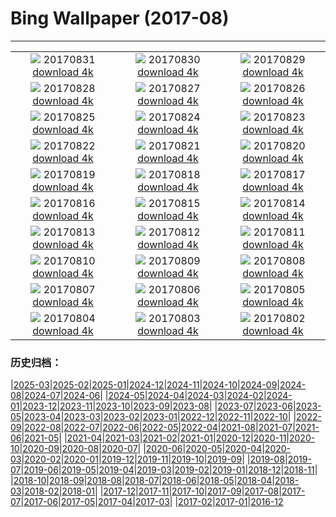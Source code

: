 # Bing Wallpaper (2017-08)
**************
| | | |
| :----: | :----: | :----: |
| ![](https://www.bing.com/az/hprichbg/rb/ChamonixClouds_EN-US7806783297_1920x1080.jpg) 20170831 [download 4k](https://www.bing.com/az/hprichbg/rb/ChamonixClouds_EN-US7806783297_UHD.jpg) | ![](https://www.bing.com/az/hprichbg/rb/GoldenTrevally_EN-US9776019556_1920x1080.jpg) 20170830 [download 4k](https://www.bing.com/az/hprichbg/rb/GoldenTrevally_EN-US9776019556_UHD.jpg) | ![](https://www.bing.com/az/hprichbg/rb/OregonPainted_EN-US8368800151_1920x1080.jpg) 20170829 [download 4k](https://www.bing.com/az/hprichbg/rb/OregonPainted_EN-US8368800151_UHD.jpg) |
| ![](https://www.bing.com/az/hprichbg/rb/BotallackCornwall_EN-US10690493068_1920x1080.jpg) 20170828 [download 4k](https://www.bing.com/az/hprichbg/rb/BotallackCornwall_EN-US10690493068_UHD.jpg) | ![](https://www.bing.com/az/hprichbg/rb/BasongcuoNP_EN-US8976373153_1920x1080.jpg) 20170827 [download 4k](https://www.bing.com/az/hprichbg/rb/BasongcuoNP_EN-US8976373153_UHD.jpg) | ![](https://www.bing.com/az/hprichbg/rb/BatEaredFox_EN-US12936466242_1920x1080.jpg) 20170826 [download 4k](https://www.bing.com/az/hprichbg/rb/BatEaredFox_EN-US12936466242_UHD.jpg) |
| ![](https://www.bing.com/az/hprichbg/rb/ChulillaSpain_EN-US10131210235_1920x1080.jpg) 20170825 [download 4k](https://www.bing.com/az/hprichbg/rb/ChulillaSpain_EN-US10131210235_UHD.jpg) | ![](https://www.bing.com/az/hprichbg/rb/TubeAnemone_EN-US8077113499_1920x1080.jpg) 20170824 [download 4k](https://www.bing.com/az/hprichbg/rb/TubeAnemone_EN-US8077113499_UHD.jpg) | ![](https://www.bing.com/az/hprichbg/rb/GustavAntiquities_EN-US9624291648_1920x1080.jpg) 20170823 [download 4k](https://www.bing.com/az/hprichbg/rb/GustavAntiquities_EN-US9624291648_UHD.jpg) |
| ![](https://www.bing.com/az/hprichbg/rb/MausoleumLovcen_EN-US10939848150_1920x1080.jpg) 20170822 [download 4k](https://www.bing.com/az/hprichbg/rb/MausoleumLovcen_EN-US10939848150_UHD.jpg) | ![](https://www.bing.com/az/hprichbg/rb/JantarJaipur_EN-US14077542192_1920x1080.jpg) 20170821 [download 4k](https://www.bing.com/az/hprichbg/rb/JantarJaipur_EN-US14077542192_UHD.jpg) | ![](https://www.bing.com/az/hprichbg/rb/YellowNPFirehole_EN-US14008559204_1920x1080.jpg) 20170820 [download 4k](https://www.bing.com/az/hprichbg/rb/YellowNPFirehole_EN-US14008559204_UHD.jpg) |
| ![](https://www.bing.com/az/hprichbg/rb/KingPhoto_EN-US12664061376_1920x1080.jpg) 20170819 [download 4k](https://www.bing.com/az/hprichbg/rb/KingPhoto_EN-US12664061376_UHD.jpg) | ![](https://www.bing.com/az/hprichbg/rb/AtchafalayaBasin_EN-US10572172099_1920x1080.jpg) 20170818 [download 4k](https://www.bing.com/az/hprichbg/rb/AtchafalayaBasin_EN-US10572172099_UHD.jpg) | ![](https://www.bing.com/az/hprichbg/rb/GoldenHorn_EN-US10994437217_1920x1080.jpg) 20170817 [download 4k](https://www.bing.com/az/hprichbg/rb/GoldenHorn_EN-US10994437217_UHD.jpg) |
| ![](https://www.bing.com/az/hprichbg/rb/AvalancheCreek_EN-US9065774002_1920x1080.jpg) 20170816 [download 4k](https://www.bing.com/az/hprichbg/rb/AvalancheCreek_EN-US9065774002_UHD.jpg) | ![](https://www.bing.com/az/hprichbg/rb/QuakingAspens_EN-US10051786378_1920x1080.jpg) 20170815 [download 4k](https://www.bing.com/az/hprichbg/rb/QuakingAspens_EN-US10051786378_UHD.jpg) | ![](https://www.bing.com/az/hprichbg/rb/Hozoviotissa_EN-US12873449011_1920x1080.jpg) 20170814 [download 4k](https://www.bing.com/az/hprichbg/rb/Hozoviotissa_EN-US12873449011_UHD.jpg) |
| ![](https://www.bing.com/az/hprichbg/rb/Kitesurfing_EN-US12853179282_1920x1080.jpg) 20170813 [download 4k](https://www.bing.com/az/hprichbg/rb/Kitesurfing_EN-US12853179282_UHD.jpg) | ![](https://www.bing.com/az/hprichbg/rb/LoxodontaAfricana_EN-US11003709032_1920x1080.jpg) 20170812 [download 4k](https://www.bing.com/az/hprichbg/rb/LoxodontaAfricana_EN-US11003709032_UHD.jpg) | ![](https://www.bing.com/az/hprichbg/rb/CavernduPontdArc_EN-US9994344414_1920x1080.jpg) 20170811 [download 4k](https://www.bing.com/az/hprichbg/rb/CavernduPontdArc_EN-US9994344414_UHD.jpg) |
| ![](https://www.bing.com/az/hprichbg/rb/Huacachina_EN-US10013158599_1920x1080.jpg) 20170810 [download 4k](https://www.bing.com/az/hprichbg/rb/Huacachina_EN-US10013158599_UHD.jpg) | ![](https://www.bing.com/az/hprichbg/rb/HydricHammock_EN-US7397123310_1920x1080.jpg) 20170809 [download 4k](https://www.bing.com/az/hprichbg/rb/HydricHammock_EN-US7397123310_UHD.jpg) | ![](https://www.bing.com/az/hprichbg/rb/AlaskaLynx_EN-US9313111559_1920x1080.jpg) 20170808 [download 4k](https://www.bing.com/az/hprichbg/rb/AlaskaLynx_EN-US9313111559_UHD.jpg) |
| ![](https://www.bing.com/az/hprichbg/rb/AlesundNorway_EN-US9988504070_1920x1080.jpg) 20170807 [download 4k](https://www.bing.com/az/hprichbg/rb/AlesundNorway_EN-US9988504070_UHD.jpg) | ![](https://www.bing.com/az/hprichbg/rb/HulunbuirPrairie_EN-US10970548280_1920x1080.jpg) 20170806 [download 4k](https://www.bing.com/az/hprichbg/rb/HulunbuirPrairie_EN-US10970548280_UHD.jpg) | ![](https://www.bing.com/az/hprichbg/rb/CaanaTemple_EN-US9334821320_1920x1080.jpg) 20170805 [download 4k](https://www.bing.com/az/hprichbg/rb/CaanaTemple_EN-US9334821320_UHD.jpg) |
| ![](https://www.bing.com/az/hprichbg/rb/BodieLighthouse_EN-US10541981640_1920x1080.jpg) 20170804 [download 4k](https://www.bing.com/az/hprichbg/rb/BodieLighthouse_EN-US10541981640_UHD.jpg) | ![](https://www.bing.com/az/hprichbg/rb/LavenderProvence_EN-US9659437083_1920x1080.jpg) 20170803 [download 4k](https://www.bing.com/az/hprichbg/rb/LavenderProvence_EN-US9659437083_UHD.jpg) | ![](https://www.bing.com/az/hprichbg/rb/WhipCoral_EN-US11006030844_1920x1080.jpg) 20170802 [download 4k](https://www.bing.com/az/hprichbg/rb/WhipCoral_EN-US11006030844_UHD.jpg) |

### 历史归档：

|[2025-03](/../2025-03/2025-03.md)|[2025-02](/../2025-02/2025-02.md)|[2025-01](/../2025-01/2025-01.md)|[2024-12](/../2024-12/2024-12.md)|[2024-11](/../2024-11/2024-11.md)|[2024-10](/../2024-10/2024-10.md)|[2024-09](/../2024-09/2024-09.md)|[2024-08](/../2024-08/2024-08.md)|[2024-07](/../2024-07/2024-07.md)|[2024-06](/../2024-06/2024-06.md)|
|[2024-05](/../2024-05/2024-05.md)|[2024-04](/../2024-04/2024-04.md)|[2024-03](/../2024-03/2024-03.md)|[2024-02](/../2024-02/2024-02.md)|[2024-01](/../2024-01/2024-01.md)|[2023-12](/../2023-12/2023-12.md)|[2023-11](/../2023-11/2023-11.md)|[2023-10](/../2023-10/2023-10.md)|[2023-09](/../2023-09/2023-09.md)|[2023-08](/../2023-08/2023-08.md)|
|[2023-07](/../2023-07/2023-07.md)|[2023-06](/../2023-06/2023-06.md)|[2023-05](/../2023-05/2023-05.md)|[2023-04](/../2023-04/2023-04.md)|[2023-03](/../2023-03/2023-03.md)|[2023-02](/../2023-02/2023-02.md)|[2023-01](/../2023-01/2023-01.md)|[2022-12](/../2022-12/2022-12.md)|[2022-11](/../2022-11/2022-11.md)|[2022-10](/../2022-10/2022-10.md)|
|[2022-09](/../2022-09/2022-09.md)|[2022-08](/../2022-08/2022-08.md)|[2022-07](/../2022-07/2022-07.md)|[2022-06](/../2022-06/2022-06.md)|[2022-05](/../2022-05/2022-05.md)|[2022-04](/../2022-04/2022-04.md)|[2021-08](/../2021-08/2021-08.md)|[2021-07](/../2021-07/2021-07.md)|[2021-06](/../2021-06/2021-06.md)|[2021-05](/../2021-05/2021-05.md)|
|[2021-04](/../2021-04/2021-04.md)|[2021-03](/../2021-03/2021-03.md)|[2021-02](/../2021-02/2021-02.md)|[2021-01](/../2021-01/2021-01.md)|[2020-12](/../2020-12/2020-12.md)|[2020-11](/../2020-11/2020-11.md)|[2020-10](/../2020-10/2020-10.md)|[2020-09](/../2020-09/2020-09.md)|[2020-08](/../2020-08/2020-08.md)|[2020-07](/../2020-07/2020-07.md)|
|[2020-06](/../2020-06/2020-06.md)|[2020-05](/../2020-05/2020-05.md)|[2020-04](/../2020-04/2020-04.md)|[2020-03](/../2020-03/2020-03.md)|[2020-02](/../2020-02/2020-02.md)|[2020-01](/../2020-01/2020-01.md)|[2019-12](/../2019-12/2019-12.md)|[2019-11](/../2019-11/2019-11.md)|[2019-10](/../2019-10/2019-10.md)|[2019-09](/../2019-09/2019-09.md)|
|[2019-08](/../2019-08/2019-08.md)|[2019-07](/../2019-07/2019-07.md)|[2019-06](/../2019-06/2019-06.md)|[2019-05](/../2019-05/2019-05.md)|[2019-04](/../2019-04/2019-04.md)|[2019-03](/../2019-03/2019-03.md)|[2019-02](/../2019-02/2019-02.md)|[2019-01](/../2019-01/2019-01.md)|[2018-12](/../2018-12/2018-12.md)|[2018-11](/../2018-11/2018-11.md)|
|[2018-10](/../2018-10/2018-10.md)|[2018-09](/../2018-09/2018-09.md)|[2018-08](/../2018-08/2018-08.md)|[2018-07](/../2018-07/2018-07.md)|[2018-06](/../2018-06/2018-06.md)|[2018-05](/../2018-05/2018-05.md)|[2018-04](/../2018-04/2018-04.md)|[2018-03](/../2018-03/2018-03.md)|[2018-02](/../2018-02/2018-02.md)|[2018-01](/../2018-01/2018-01.md)|
|[2017-12](/../2017-12/2017-12.md)|[2017-11](/../2017-11/2017-11.md)|[2017-10](/../2017-10/2017-10.md)|[2017-09](/../2017-09/2017-09.md)|[2017-08](/2017-08.md)|[2017-07](/../2017-07/2017-07.md)|[2017-06](/../2017-06/2017-06.md)|[2017-05](/../2017-05/2017-05.md)|[2017-04](/../2017-04/2017-04.md)|[2017-03](/../2017-03/2017-03.md)|
|[2017-02](/../2017-02/2017-02.md)|[2017-01](/../2017-01/2017-01.md)|[2016-12](/../2016-12/2016-12.md)